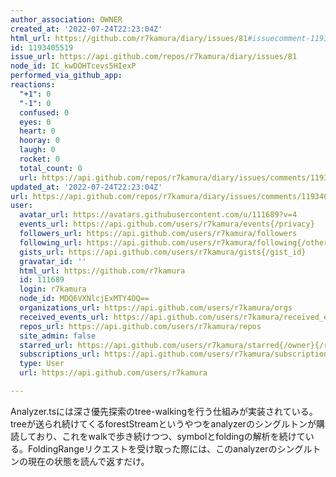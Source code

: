 ```yaml
---
author_association: OWNER
created_at: '2022-07-24T22:23:04Z'
html_url: https://github.com/r7kamura/diary/issues/81#issuecomment-1193405519
id: 1193405519
issue_url: https://api.github.com/repos/r7kamura/diary/issues/81
node_id: IC_kwDOHTcevs5HIexP
performed_via_github_app: 
reactions:
  "+1": 0
  "-1": 0
  confused: 0
  eyes: 0
  heart: 0
  hooray: 0
  laugh: 0
  rocket: 0
  total_count: 0
  url: https://api.github.com/repos/r7kamura/diary/issues/comments/1193405519/reactions
updated_at: '2022-07-24T22:23:04Z'
url: https://api.github.com/repos/r7kamura/diary/issues/comments/1193405519
user:
  avatar_url: https://avatars.githubusercontent.com/u/111689?v=4
  events_url: https://api.github.com/users/r7kamura/events{/privacy}
  followers_url: https://api.github.com/users/r7kamura/followers
  following_url: https://api.github.com/users/r7kamura/following{/other_user}
  gists_url: https://api.github.com/users/r7kamura/gists{/gist_id}
  gravatar_id: ''
  html_url: https://github.com/r7kamura
  id: 111689
  login: r7kamura
  node_id: MDQ6VXNlcjExMTY4OQ==
  organizations_url: https://api.github.com/users/r7kamura/orgs
  received_events_url: https://api.github.com/users/r7kamura/received_events
  repos_url: https://api.github.com/users/r7kamura/repos
  site_admin: false
  starred_url: https://api.github.com/users/r7kamura/starred{/owner}{/repo}
  subscriptions_url: https://api.github.com/users/r7kamura/subscriptions
  type: User
  url: https://api.github.com/users/r7kamura

---
```

Analyzer.tsには深さ優先探索のtree-walkingを行う仕組みが実装されている。treeが送られ続けてくるforestStreamというやつをanalyzerのシングルトンが購読しており、これをwalkで歩き続けつつ、symbolとfoldingの解析を続けている。FoldingRangeリクエストを受け取った際には、このanalyzerのシングルトンの現在の状態を読んで返すだけ。